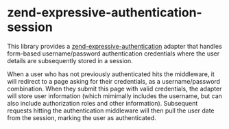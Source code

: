 # zend-expressive-authentication-session

This library provides a [zend-expressive-authentication](https://github.com/zendframework/zend-expressive-authentication/)
adapter that handles form-based username/password authentication credentials
where the user details are subsequently stored in a session.

When a user who has not previously authenticated hits the middleware, it will
redirect to a page asking for their credentials, as a username/password
combination. When they submit this page with valid credentials, the adapter
will store user information (which mimimally includes the username, but can also
include authorization roles and other information). Subsequent requests hitting
the authentication middleware will then pull the user date from the session,
marking the user as authenticated.

